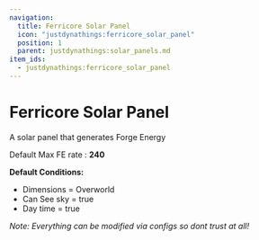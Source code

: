 ```yaml
---
navigation:
  title: Ferricore Solar Panel
  icon: "justdynathings:ferricore_solar_panel"
  position: 1
  parent: justdynathings:solar_panels.md
item_ids:
  - justdynathings:ferricore_solar_panel
---
```


# Ferricore Solar Panel

A solar panel that generates Forge Energy

Default Max FE rate : **240**

**Default Conditions:**

- Dimensions = Overworld
- Can See sky = true
- Day time = true

<BlockImage id="justdynathings:ferricore_solar_panel" scale="4.0"/>

<Recipe id="justdynathings:ferricore_solar_panel" />

_Note: Everything can be modified via configs so dont trust at all!_
